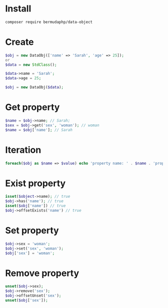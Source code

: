 # Install
```bash
composer require bermudaphp/data-object
```
# Create
```php
$obj = new DataObj(['name' => 'Sarah', 'age' => 25]);
or
$data = new StdClass();

$data->name = 'Sarah';
$data->age = 25;

$obj = new DataObj($data);
```
# Get property
```php
$name = $obj->name; // Sarah;
$sex = $obj->get('sex', 'woman'); // woman
$name = $obj['name']; // Sarah
```
# Iteration
```php
foreach($obj as $name => $value) echo 'property name: ' . $name . 'property value: ' . $value ;
```
# Exist property
```php
isset($object->name); // true
$obj->has('name'); // true
isset($obj['name']) // true
$obj->offsetExists('name') // true
```
# Set property
```php
$obj->sex = 'woman';
$obj->set('sex', 'woman');
$obj['sex'] = 'woman';
```
# Remove property
```php
unset($obj->sex);
$obj->remove('sex');
$obj->offsetUnset('sex');
unset($obj['sex']);
```
